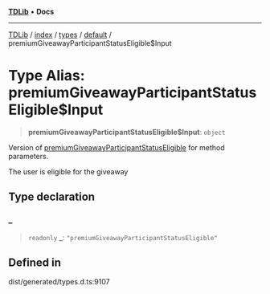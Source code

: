 [**TDLib**](../../../../../../README.md) • **Docs**

***

[TDLib](../../../../../../modules.md) / [index](../../../../../README.md) / [types](../../../README.md) / [default](../README.md) / premiumGiveawayParticipantStatusEligible$Input

# Type Alias: premiumGiveawayParticipantStatusEligible$Input

> **premiumGiveawayParticipantStatusEligible$Input**: `object`

Version of [premiumGiveawayParticipantStatusEligible](premiumGiveawayParticipantStatusEligible.md) for method parameters.

The user is eligible for the giveaway

## Type declaration

### \_

> `readonly` **\_**: `"premiumGiveawayParticipantStatusEligible"`

## Defined in

dist/generated/types.d.ts:9107
